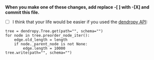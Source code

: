 **When you make one of these changes, add replace -[ ] with -[X] and commit this file.**

- [ ] I think that your life would be easier if you used the [dendropy API](https://dendropy.org):

```
tree = dendropy.Tree.get(path="", schema="")
for node in tree.preorder_node_iter():
    edge.old_length = length
    if node._parent_node is not None:
        edge.length = 10000
tree.write(path="", schema="")
```
